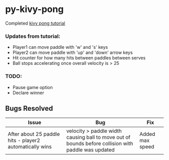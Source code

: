 # py-kivy-pong
Completed [kivy pong tutorial](https://kivy.org/doc/stable/tutorials/pong.html)

### Updates from tutorial:
* Player1 can move paddle with 'w' and 's' keys
* Player2 can move paddle with 'up' and 'down' arrow keys
* Hit counter for how many hits between paddles between serves
* Ball stops accelerating once overall velocity is > 25

### TODO:
* Pause game option
* Declare winner

## Bugs Resolved
| Issue       | Bug         | Fix         |
| ----------- | ----------- | ----------- |
| After about 25 paddle hits - player2 automatically wins | velocity > paddle width causing ball to move out of bounds before collision with paddle was updated | Added max speed      |